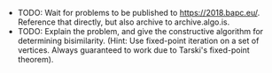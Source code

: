 - TODO: Wait for problems to be published to https://2018.bapc.eu/. Reference that directly, but also archive to archive.algo.is.
- TODO: Explain the problem, and give the constructive algorithm for determining bisimilarity. (Hint: Use fixed-point iteration on a set of vertices. Always guaranteed to work due to Tarski's fixed-point theorem).